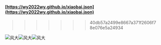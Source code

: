 #### [https://wy2022wy.github.io/xiaobai.json](https://wy2022wy.github.io/xiaobai.json)
>>>>>>> 40db57a2499e8667a371f2606f78e076e5a24934

![风大](http://img.soogif.com/W26NzuxbTHn0xExcSDUbllD2WuTfVXua.gif)![风大](http://img.soogif.com/W26NzuxbTHn0xExcSDUbllD2WuTfVXua.gif)![风大](http://img.soogif.com/W26NzuxbTHn0xExcSDUbllD2WuTfVXua.gif)
